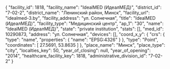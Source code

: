 {
    "facility_id": 1818,
    "facility_name": "IdealMED (ИдеалМЕД)",
    "district_id": "7-02-2",
    "district_name": "Ленинский район, Минск",
    "facility_url": "idealmed-3.by",
    "facility_address": "ул. Солнечная",
    "title": "IdealMED (ИдеалМЕД)",
    "facility_type": "Медицинский центр",
    "ap_1": "30",
    "name": "IdealMED (ИдеалМЕД)",
    "state": "private institution",
    "stats": [],
    "med_id": 10290873,
    "address": "ул. Солнечная",
    "devices": [],
    "coord_x_y": {
        "crs": {
            "type": "name",
            "properties": {
                "name": "EPSG:4326"
            }
        },
        "type": "Point",
        "coordinates": [
            27.5691,
            53.8635
        ]
    },
    "place_name": "Минск",
    "place_type": "city",
    "localties_key": 50,
    "year_of_closing": null,
    "year_of_opening": "2014",
    "healthcare_facility_key": 1818,
    "administrative_division_id": "7-02-2"
}